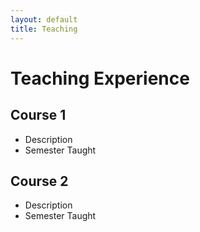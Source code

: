 ```yaml
---
layout: default
title: Teaching
---
```


# Teaching Experience

## Course 1
- Description
- Semester Taught

## Course 2
- Description
- Semester Taught